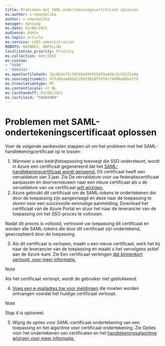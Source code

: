```yaml
---
title: Problemen met SAML-ondertekeningscertificaat oplossen
ms.author: v-smandalika
author: v-smandalika
manager: dansimp
ms.date: 03/08/2021
audience: Admin
ms.topic: article
ms.service: o365-administration
ROBOTS: NOINDEX, NOFOLLOW
localization_priority: Priority
ms.collection: Adm_O365
ms.custom:
- "9406"
- "9004341"
ms.openlocfilehash: 3bc8b2e751395b8a099fb5079ad40c5c93222e0e
ms.sourcegitcommit: 475a9eaa095812091991857df6cf6490a8bbe179
ms.translationtype: MT
ms.contentlocale: nl-NL
ms.lasthandoff: 03/08/2021
ms.locfileid: "50692909"
---
```

# <a name="troubleshoot-saml-signing-certificate-issues"></a>Problemen met SAML-ondertekeningscertificaat oplossen

Voer de volgende aanbevolen stappen uit om het probleem met het SAML-handtekeningcertificaat op te lossen:

1. Wanneer u een bedrijfstoepassing toevoegt die SSO ondersteunt, wordt in Azure een certificaat gegenereerd dat het [SAML-handtekeningcertificaat wordt genoemd.](https://docs.microsoft.com/azure/active-directory/manage-apps/manage-certificates-for-federated-single-sign-on#auto-generated-certificate-for-gallery-and-non-gallery-applications) Dit certificaat heeft een vervaldatum van 3 jaar. Zie De vervaldatum voor uw federatiecertificaat aanpassen en doorvernieuwen naar een nieuw certificaat als u de vervaldatum van uw certificaat [wilt wijzigen.](https://docs.microsoft.com/azure/active-directory/manage-apps/manage-certificates-for-federated-single-sign-on#customize-the-expiration-date-for-your-federation-certificate-and-roll-it-over-to-a-new-certificate)
2. Azure gebruikt dit certificaat om de SAML-tokens te ondertekenen die door de toepassing zijn aangevraagd en deze naar de toepassing te sturen voor een succesvolle eenmalige aanmelding. Download het certificaat van de Azure Portal en stuur het naar de leverancier van de toepassing om het SSO-proces te voltooien.

Nadat dit proces is voltooid, vertrouwt uw toepassing dit certificaat en worden alle SAML-tokens die door dit certificaat zijn ondertekend, geaccepteerd door de toepassing.

3. Als dit certificaat is verlopen, maakt u een nieuw certificaat, werk het bij naar de leverancier van de toepassing en maakt u het vervolgens actief aan de Azure-kant. Zie Een certificaat verlengen [dat binnenkort verloopt, voor meer informatie.](https://docs.microsoft.com/azure/active-directory/manage-apps/manage-certificates-for-federated-single-sign-on#renew-a-certificate-that-will-soon-expire)

> [!NOTE]
> Als het certificaat verloopt, wordt de gebruiker niet geblokkeerd.

4. [Voeg een e-mailadres toe voor meldingen](https://docs.microsoft.com/azure/active-directory/manage-apps/manage-certificates-for-federated-single-sign-on#add-email-notification-addresses-for-certificate-expiration) die moeten worden ontvangen voordat het huidige certificaat verloopt.

> [!NOTE]
> Stap 4 is optioneel.

5. Wijzig de opties voor SAML-certificaat ondertekening van een toepassing en het algoritme voor certificaat ondertekening. Zie Opties voor het ondertekenen van certificaten en het [handtekeningsalgoritme wijzigen voor meer informatie.](https://docs.microsoft.com/azure/active-directory/manage-apps/certificate-signing-options)

